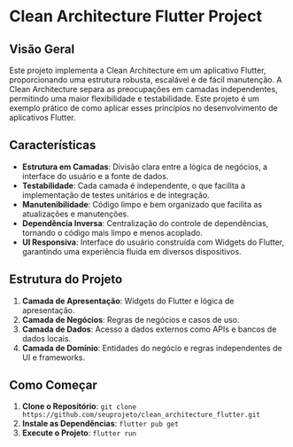 # Clean Architecture Flutter Project

## Visão Geral

Este projeto implementa a Clean Architecture em um aplicativo Flutter, proporcionando uma estrutura robusta, escalável e de fácil manutenção. A Clean Architecture separa as preocupações em camadas independentes, permitindo uma maior flexibilidade e testabilidade. Este projeto é um exemplo prático de como aplicar esses princípios no desenvolvimento de aplicativos Flutter.

## Características

- **Estrutura em Camadas**: Divisão clara entre a lógica de negócios, a interface do usuário e a fonte de dados.
- **Testabilidade**: Cada camada é independente, o que facilita a implementação de testes unitários e de integração.
- **Manutenibilidade**: Código limpo e bem organizado que facilita as atualizações e manutenções.
- **Dependência Inversa**: Centralização do controle de dependências, tornando o código mais limpo e menos acoplado.
- **UI Responsiva**: Interface do usuário construída com Widgets do Flutter, garantindo uma experiência fluida em diversos dispositivos.

## Estrutura do Projeto

1. **Camada de Apresentação**: Widgets do Flutter e lógica de apresentação.
2. **Camada de Negócios**: Regras de negócios e casos de uso.
3. **Camada de Dados**: Acesso a dados externos como APIs e bancos de dados locais.
4. **Camada de Domínio**: Entidades do negócio e regras independentes de UI e frameworks.

## Como Começar

1. **Clone o Repositório**: `git clone https://github.com/seuprojeto/clean_architecture_flutter.git`
2. **Instale as Dependências**: `flutter pub get`
3. **Execute o Projeto**: `flutter run`
